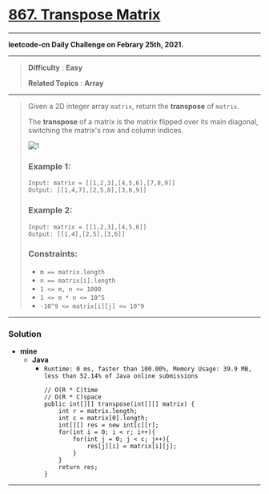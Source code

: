 # [867. Transpose Matrix](https://leetcode.com/problems/transpose-matrix/)

---

**leetcode-cn Daily Challenge on Febrary 25th, 2021.**

---

> **Difficulty** : **Easy**
>
> **Related Topics** : **Array**

---

> Given a 2D integer array `matrix`, return the **transpose** of `matrix`.
>
> The **transpose** of a matrix is the matrix flipped over its main diagonal, switching the matrix's row and column indices.
>
> ![1](https://assets.leetcode.com/uploads/2021/02/10/hint_transpose.png)
>
>
>
> ### Example 1:
> ```
> Input: matrix = [[1,2,3],[4,5,6],[7,8,9]]
> Output: [[1,4,7],[2,5,8],[3,6,9]]
> ```
>
> ### Example 2:
> ```
> Input: matrix = [[1,2,3],[4,5,6]]
> Output: [[1,4],[2,5],[3,6]]
> ```
>
> ### Constraints:
> * `m == matrix.length`
> * `n == matrix[i].length`
> * `1 <= m, n <= 1000`
> * `1 <= m * n <= 10^5`
> * `-10^9 <= matrix[i][j] <= 10^9`

---


### Solution
* **mine**
  * **Java**
    * `Runtime: 0 ms, faster than 100.00%, Memory Usage: 39.9 MB, less than 52.14% of Java online submissions`
      ```
      // O(R * C)time
      // O(R * C)space
      public int[][] transpose(int[][] matrix) {
          int r = matrix.length;
          int c = matrix[0].length;
          int[][] res = new int[c][r];
          for(int i = 0; i < r; i++){
              for(int j = 0; j < c; j++){
                  res[j][i] = matrix[i][j];
              }
          }
          return res;
      }
      ```

---
